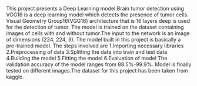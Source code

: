 This project presents a Deep Learning model.Brain tumor detection using VGG16 is a deep learning model which detects the presence of tumor cells. Visual Geometry Group16(VGG16) architecture that is 16 layers deep is used for the detection of tumor. The model is trained on the dataset containing images of cells with and without tumor.The input to the network is an image of dimensions (224, 224, 3). The model built in this project is basically a pre-trained model.
The steps involved are
1.Importing necessary libraries
2.Preprocessing of data
3.Splitting the data into train and test data
4.Building the model 
5.Fitting the model
6.Evaluation of model
The validation accuracy of the model ranges from 88.5%-99.9%. Model is finally tested on different images.The dataset for this project has been taken from kaggle.   
